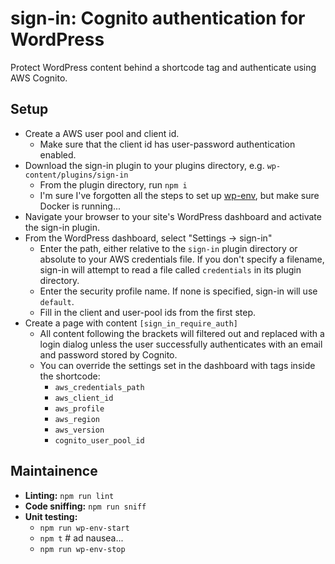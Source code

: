 # sign-in: Cognito authentication for WordPress

Protect WordPress content behind a shortcode tag and authenticate using AWS Cognito.

## Setup
- Create a AWS user pool and client id.
  - Make sure that the client id has user-password authentication enabled.
- Download the sign-in plugin to your plugins directory, e.g. `wp-content/plugins/sign-in`
  - From the plugin directory, run `npm i`
  - I'm sure I've forgotten all the steps to set up [wp-env](https://www.npmjs.com/package/@wordpress/env), but make sure Docker is running...
- Navigate your browser to your site's WordPress dashboard and activate the sign-in plugin.
- From the WordPress dashboard, select "Settings -> sign-in"
  - Enter the path, either relative to the `sign-in` plugin directory or absolute to your AWS credentials file.  If you don't specify a filename, sign-in will attempt to read a file called `credentials` in its plugin directory.
  - Enter the security profile name.  If none is specified, sign-in will use `default`.
  - Fill in the client and user-pool ids from the first step.
- Create a page with content `[sign_in_require_auth]`
  - All content following the brackets will filtered out and replaced with a login dialog unless the user successfully authenticates with an email and password stored by Cognito.
  - You can override the settings set in the dashboard with tags inside the shortcode:
    - `aws_credentials_path`
    - `aws_client_id`
    - `aws_profile`
    - `aws_region`
    - `aws_version`
    - `cognito_user_pool_id`

## Maintainence

- **Linting:** `npm run lint`
- **Code sniffing:** `npm run sniff`
- **Unit testing:** 
  - `npm run wp-env-start`
  - `npm t` # ad nausea...
  - `npm run wp-env-stop`